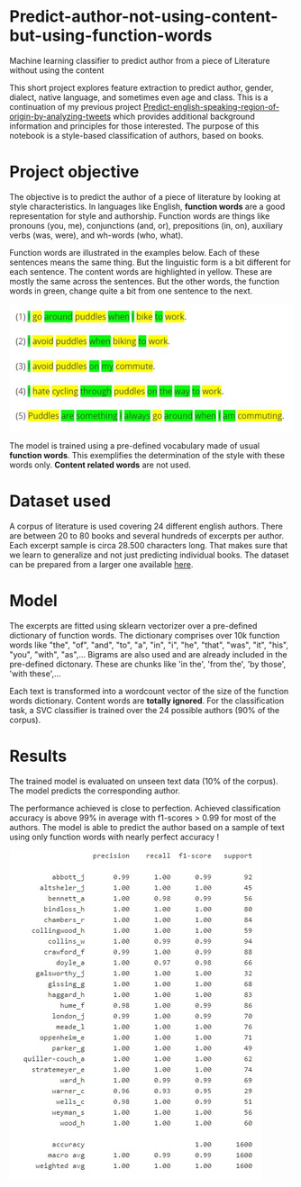 # Predict-author-not-using-content-but-using-function-words
Machine learning classifier to predict author from a piece of Literature without using the content

This short project explores feature extraction to predict author, gender, dialect, native language, and sometimes even age and class. This is a continuation of my previous project [Predict-english-speaking-region-of-origin-by-analyzing-tweets](https://github.com/LaurentVeyssier/Predict-english-speaking-region-of-origin-by-analyzing-tweets) which provides additional background information and principles for those interested. The purpose of this notebook is a style-based classification of authors, based on books.

# Project objective

The objective is to predict the author of a piece of literature by looking at style characteristics. In languages like English, **function words** are a good representation for style and authorship. Function words are things like pronouns (you, me), conjunctions (and, or), prepositions (in, on), auxiliary verbs (was, were), and wh-words (who, what). 

Function words are illustrated in the examples below. Each of these sentences means the same thing. But the linguistic form is a bit different for each sentence. The content words are highlighted in yellow. These are mostly the same across the sentences. But the other words, the function words in green, change quite a bit from one sentence to the next.

![](function_words.jpg)

The model is trained using a pre-defined vocabulary made of usual **function words**. This exemplifies the determination of the style with these words only. **Content related words** are not used.

# Dataset used

A corpus of literature is used covering 24 different english authors. There are between 20 to 80 books and several hundreds of excerpts per author. Each excerpt sample is circa 28.500 characters long. That makes sure that we learn to generalize and not just predicting individual books. The dataset can be prepared from a larger one available [here](https://web.eecs.umich.edu/~lahiri/gutenberg_dataset.html).

# Model

The excerpts are fitted using sklearn vectorizer over a pre-defined dictionary of function words. The dictionary comprises over 10k function words like "the", "of", "and", "to", "a", "in", "i", "he", "that", "was", "it", "his", "you", "with", "as",...
Bigrams are also used and are already included in the pre-defined dictonary. These are chunks like 'in the', 'from the', 'by those', 'with these',...

Each text is transformed into a wordcount vector of the size of the function words dictionary. Content words are **totally ignored**.
For the classification task, a SVC classifier is trained over the 24 possible authors (90% of the corpus).

# Results

The trained model is evaluated on unseen text data (10% of the corpus). The model predicts the corresponding author.

The performance achieved is close to perfection. Achieved classification accuracy is above 99% in average with f1-scores > 0.99 for most of the authors. The model is able to predict the author based on a sample of text using only function words with nearly perfect accuracy !

![](metrics.jpg)
